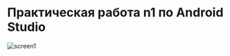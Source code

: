 # Практическая работа n1 по Android Studio

![screen1](https://user-images.githubusercontent.com/72428254/195772393-53e6d042-b2cf-4fc1-8384-da401ab4dc95.PNG)
